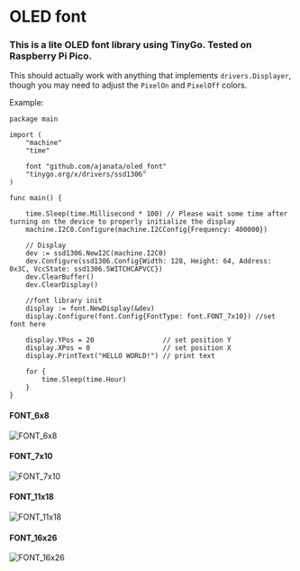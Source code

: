 # OLED font

### This is a lite OLED font library using TinyGo. Tested on Raspberry Pi Pico.

This should actually work with anything that implements `drivers.Displayer`, though you may need to adjust the `PixelOn`
and `PixelOff` colors.

Example:
```golang
package main

import (
	"machine"
	"time"

	font "github.com/ajanata/oled_font"
	"tinygo.org/x/drivers/ssd1306"
)

func main() {

	time.Sleep(time.Millisecond * 100) // Please wait some time after turning on the device to properly initialize the display
	machine.I2C0.Configure(machine.I2CConfig{Frequency: 400000})

	// Display
	dev := ssd1306.NewI2C(machine.I2C0)
	dev.Configure(ssd1306.Config{Width: 128, Height: 64, Address: 0x3C, VccState: ssd1306.SWITCHCAPVCC})
	dev.ClearBuffer()
	dev.ClearDisplay()

	//font library init
	display := font.NewDisplay(&dev)
	display.Configure(font.Config{FontType: font.FONT_7x10}) //set font here

	display.YPos = 20                 // set position Y
	display.XPos = 0                  // set position X
	display.PrintText("HELLO WORLD!") // print text

	for {
		time.Sleep(time.Hour)
	}
}
```


#### FONT_6x8 
![FONT_6x8](https://user-images.githubusercontent.com/20000097/186149922-b45a203e-44cd-478e-97d9-5f99e885c639.png)

#### FONT_7x10
![FONT_7x10](https://user-images.githubusercontent.com/20000097/186149937-4c95dc76-6f37-4675-b36c-3ef3fbb3ea5c.png)

#### FONT_11x18
![FONT_11x18](https://user-images.githubusercontent.com/20000097/186149933-1420af08-3221-4cf7-9ee4-13f2e20f6c41.png)

#### FONT_16x26
![FONT_16x26](https://user-images.githubusercontent.com/20000097/186149928-0c716beb-da9b-4dd5-b72f-5d681adaa802.png)

